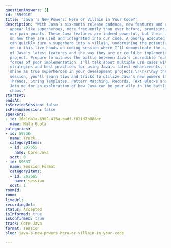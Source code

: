 ```yaml
---
questionAnswers: []
id: '556916'
title: 'Java''s New Powers: Hero or Villain in Your Code?'
description: "With Java’s six-month release cadence, new features and enhancements
  appear like superheroes, more frequently than ever before, promising to address
  our pain points. These Java features are indeed powerful, but their impact depends
  on how they are used and integrated into our code. A poorly executed implementation
  can quickly turn a superhero into a villain, undermining the potential benefits.\r\n\r\nJoin
  me in this live hands-on coding session where I’ll demonstrate the capabilities
  of Java's latest features and the way they are or could be implemented in a real-world
  project. Prepare to witness the battle between Java's incredible features and the
  forces of poor implementation. I’ll talk about multiple use cases with practical
  strategies and best practices for using Java's latest enhancements, ensuring they
  shine as true superheroes in your development projects.\r\n\r\nBy the end of this
  session, you'll learn tips and tricks to utilize Java's new powers like Virtual
  Threads, String Templates, Pattern Matching, Records, Text Blocks and many more.
  Join me for an exploration of how Java can be your ally in the battle against code
  chaos."
startsAt: 
endsAt: 
isServiceSession: false
isPlenumSession: false
speakers:
- id: 16e1da1a-8902-415a-badf-f021d7b888ec
  name: Mala Gupta
categories:
- id: 59536
  name: Track
  categoryItems:
  - id: 207655
    name: Core Java
  sort: 0
- id: 59537
  name: Session Format
  categoryItems:
  - id: 207665
    name: session
  sort: 1
roomId: 
room: 
liveUrl: 
recordingUrl: 
status: Accepted
isInformed: true
isConfirmed: true
track: Core Java
format: session
slug: java-s-new-powers-hero-or-villain-in-your-code

---
```

